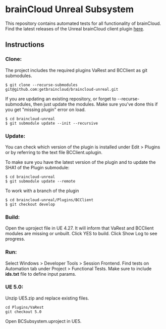 # brainCloud Unreal Subsystem

This repository contains automated tests for all functionality of brainCloud. Find the latest releases of the Unreal brainCloud client plugin [here](https://github.com/getbraincloud/braincloud-unreal-plugin-src).

## Instructions

### Clone:

The project includes the required plugins VaRest and BCClient as git submodules.

```
$ git clone --recurse-submodules git@github.com:getbraincloud/braincloud-unreal.git
```

If you are updating an existing repository, or forget to --recurse-submodules, then just update the modules. 
Make sure you've done this if you get "missing plugin" error on load.

```
$ cd braincloud-unreal
$ git submodule update --init --recursive
```

### Update:

You can check which version of the plugin is installed under Edit > Plugins or by referring to the text file BCClient.uplugin.

To make sure you have the latest version of the plugin and to update the SHA1 of the Plugin submodule:

```
$ cd braincloud-unreal
$ git submodule update --remote
```

To work with a branch of the plugin

```
$ cd braincloud-unreal/Plugins/BCClient
$ git checkout develop
```

### Build:

Open the uproject file in UE 4.27. It will inform that VaRest and BCClient modules are missing or unbuilt. Click YES to build. Click Show Log to see progress.

### Run:

Select Windows > Developer Tools > Session Frontend. Find tests on Automation tab under Project > Functional Tests. Make sure to include **ids.txt** file to define input params.

### UE 5.0:

Unzip UE5.zip and replace existing files.

```
cd Plugins/VaRest
git checkout 5.0
```

Open BCSubsystem.uproject in UE5.
